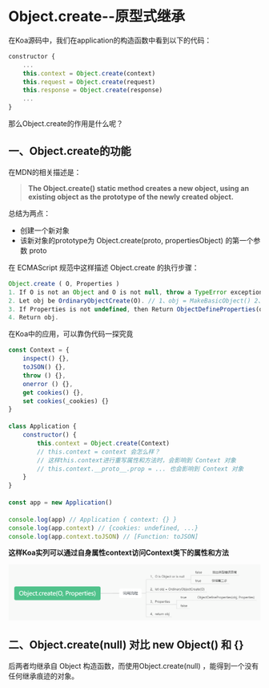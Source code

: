 # Object.create--原型式继承
在Koa源码中，我们在application的构造函数中看到以下的代码：
```javascript
constructor {
    ...
    this.context = Object.create(context)
    this.request = Object.create(request)
    this.response = Object.create(response)
    ...
}
```
那么Object.create的作用是什么呢？
## 一、Object.create的功能

在MDN的相关描述是：
>**The Object.create() static method creates a new object, using an existing object as the prototype of the newly created object.**
  
总结为两点：
*   创建一个新对象
*   该新对象的prototype为 Object.create(proto, propertiesObject) 的第一个参数 proto
  
在 ECMAScript 规范中这样描述 Object.create 的执行步骤：
```javascript
Object.create ( O, Properties )
1. If O is not an Object and O is not null, throw a TypeError exception.
2. Let obj be OrdinaryObjectCreate(O). // 1、obj = MakeBasicObject() 2、obj.prototypr = O
3. If Properties is not undefined, then Return ObjectDefineProperties(obj, Properties).
4. Return obj.
```
  
在Koa中的应用，可以靠伪代码一探究竟
```javascript
const Context = {
    inspect() {},
    toJSON() {},
    throw () {},
    onerror () {},
    get cookies() {},
    set cookies(_cookies) {}
}

class Application {
    constructor() {
        this.context = Object.create(Context)
        // this.context = context 会怎么样？
        // 这样this.context进行重写属性和方法时，会影响到 Context 对象
        // this.context.__proto__.prop = ... 也会影响到 Context 对象
    }
}

const app = new Application()

console.log(app) // Application { context: {} }
console.log(app.context) // {cookies: undefined, ...}
console.log(app.context.toJSON) // [Function: toJSON]
```
**这样Koa实列可以通过自身属性context访问Context类下的属性和方法**
  
![avatar](/assets/images/002.png)
## 二、Object.create(null) 对比 new Object() 和 {}
后两者均继承自 Object 构造函数，而使用Object.create(null) ，能得到一个没有任何继承痕迹的对象。